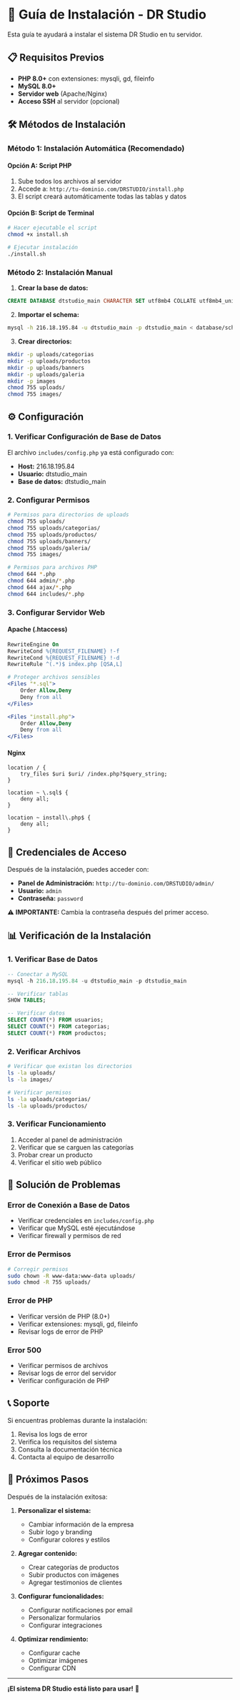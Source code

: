 # 🚀 Guía de Instalación - DR Studio

Esta guía te ayudará a instalar el sistema DR Studio en tu servidor.

## 📋 Requisitos Previos

- **PHP 8.0+** con extensiones: mysqli, gd, fileinfo
- **MySQL 8.0+** 
- **Servidor web** (Apache/Nginx)
- **Acceso SSH** al servidor (opcional)

## 🛠️ Métodos de Instalación

### Método 1: Instalación Automática (Recomendado)

#### Opción A: Script PHP
1. Sube todos los archivos al servidor
2. Accede a: `http://tu-dominio.com/DRSTUDIO/install.php`
3. El script creará automáticamente todas las tablas y datos

#### Opción B: Script de Terminal
```bash
# Hacer ejecutable el script
chmod +x install.sh

# Ejecutar instalación
./install.sh
```

### Método 2: Instalación Manual

1. **Crear la base de datos:**
```sql
CREATE DATABASE dtstudio_main CHARACTER SET utf8mb4 COLLATE utf8mb4_unicode_ci;
```

2. **Importar el schema:**
```bash
mysql -h 216.18.195.84 -u dtstudio_main -p dtstudio_main < database/schema.sql
```

3. **Crear directorios:**
```bash
mkdir -p uploads/categorias
mkdir -p uploads/productos
mkdir -p uploads/banners
mkdir -p uploads/galeria
mkdir -p images
chmod 755 uploads/
chmod 755 images/
```

## ⚙️ Configuración

### 1. Verificar Configuración de Base de Datos

El archivo `includes/config.php` ya está configurado con:
- **Host:** 216.18.195.84
- **Usuario:** dtstudio_main
- **Base de datos:** dtstudio_main

### 2. Configurar Permisos

```bash
# Permisos para directorios de uploads
chmod 755 uploads/
chmod 755 uploads/categorias/
chmod 755 uploads/productos/
chmod 755 uploads/banners/
chmod 755 uploads/galeria/
chmod 755 images/

# Permisos para archivos PHP
chmod 644 *.php
chmod 644 admin/*.php
chmod 644 ajax/*.php
chmod 644 includes/*.php
```

### 3. Configurar Servidor Web

#### Apache (.htaccess)
```apache
RewriteEngine On
RewriteCond %{REQUEST_FILENAME} !-f
RewriteCond %{REQUEST_FILENAME} !-d
RewriteRule ^(.*)$ index.php [QSA,L]

# Proteger archivos sensibles
<Files "*.sql">
    Order Allow,Deny
    Deny from all
</Files>

<Files "install.php">
    Order Allow,Deny
    Deny from all
</Files>
```

#### Nginx
```nginx
location / {
    try_files $uri $uri/ /index.php?$query_string;
}

location ~ \.sql$ {
    deny all;
}

location ~ install\.php$ {
    deny all;
}
```

## 🔐 Credenciales de Acceso

Después de la instalación, puedes acceder con:

- **Panel de Administración:** `http://tu-dominio.com/DRSTUDIO/admin/`
- **Usuario:** `admin`
- **Contraseña:** `password`

⚠️ **IMPORTANTE:** Cambia la contraseña después del primer acceso.

## 📊 Verificación de la Instalación

### 1. Verificar Base de Datos
```sql
-- Conectar a MySQL
mysql -h 216.18.195.84 -u dtstudio_main -p dtstudio_main

-- Verificar tablas
SHOW TABLES;

-- Verificar datos
SELECT COUNT(*) FROM usuarios;
SELECT COUNT(*) FROM categorias;
SELECT COUNT(*) FROM productos;
```

### 2. Verificar Archivos
```bash
# Verificar que existan los directorios
ls -la uploads/
ls -la images/

# Verificar permisos
ls -la uploads/categorias/
ls -la uploads/productos/
```

### 3. Verificar Funcionamiento
1. Acceder al panel de administración
2. Verificar que se carguen las categorías
3. Probar crear un producto
4. Verificar el sitio web público

## 🐛 Solución de Problemas

### Error de Conexión a Base de Datos
- Verificar credenciales en `includes/config.php`
- Verificar que MySQL esté ejecutándose
- Verificar firewall y permisos de red

### Error de Permisos
```bash
# Corregir permisos
sudo chown -R www-data:www-data uploads/
sudo chmod -R 755 uploads/
```

### Error de PHP
- Verificar versión de PHP (8.0+)
- Verificar extensiones: mysqli, gd, fileinfo
- Revisar logs de error de PHP

### Error 500
- Verificar permisos de archivos
- Revisar logs de error del servidor
- Verificar configuración de PHP

## 📞 Soporte

Si encuentras problemas durante la instalación:

1. Revisa los logs de error
2. Verifica los requisitos del sistema
3. Consulta la documentación técnica
4. Contacta al equipo de desarrollo

## 🎯 Próximos Pasos

Después de la instalación exitosa:

1. **Personalizar el sistema:**
   - Cambiar información de la empresa
   - Subir logo y branding
   - Configurar colores y estilos

2. **Agregar contenido:**
   - Crear categorías de productos
   - Subir productos con imágenes
   - Agregar testimonios de clientes

3. **Configurar funcionalidades:**
   - Configurar notificaciones por email
   - Personalizar formularios
   - Configurar integraciones

4. **Optimizar rendimiento:**
   - Configurar cache
   - Optimizar imágenes
   - Configurar CDN

---

**¡El sistema DR Studio está listo para usar!** 🎉
